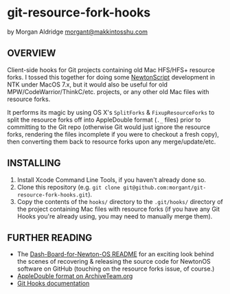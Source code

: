 git-resource-fork-hooks
=======================
by Morgan Aldridge <morgant@makkintosshu.com>

OVERVIEW
--------

Client-side hooks for Git projects containing old Mac HFS/HFS+ resource forks. I tossed this together for doing some [NewtonScript](http://newtonscript.org/) development in NTK under MacOS 7.x, but it would also be useful for old MPW/CodeWarrior/ThinkC/etc. projects, or any other old Mac files with resource forks.

It performs its magic by using OS X's `SplitForks` & `FixupResourceForks` to split the resource forks off into AppleDouble format (`._` files) prior to committing to the Git repo (otherwise Git would just ignore the resource forks, rendering the files incomplete if you were to checkout a fresh copy), then converting them back to resource forks upon any merge/update/etc.

INSTALLING
----------

1. Install Xcode Command Line Tools, if you haven't already done so.
2. Clone this repository (e.g. `git clone git@github.com:morgant/git-resource-fork-hooks.git`).
3. Copy the contents of the `hooks/` directory to the `.git/hooks/` directory of the project containing Mac files with resource forks (if you have any Git Hooks you're already using, you may need to manually merge them).

FURTHER READING
---------------

* The [Dash-Board-for-Newton-OS README](https://github.com/masonmark/Dash-Board-for-Newton-OS/blob/master/README.md) for an exciting look behind the scenes of recovering & releasing the source code for NewtonOS software on GitHub (touching on the resource forks issue, of course.)
* [AppleDouble format on ArchiveTeam.org](http://fileformats.archiveteam.org/wiki/AppleDouble)
* [Git Hooks documentation](https://git-scm.com/book/en/v2/Customizing-Git-Git-Hooks)
